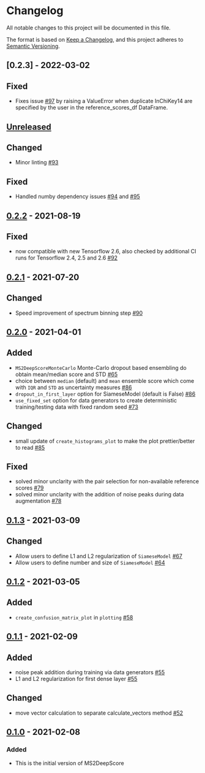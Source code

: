 # Changelog

All notable changes to this project will be documented in this file.

The format is based on [Keep a Changelog](https://keepachangelog.com/en/1.0.0/),
and this project adheres to [Semantic Versioning](https://semver.org/spec/v2.0.0.html).


## [0.2.3] - 2022-03-02

## Fixed

- Fixes issue [#97](https://github.com/matchms/ms2deepscore/pull/97) by raising a ValueError when duplicate InChiKey14 are specified by the user in the reference_scores_df DataFrame.

## [Unreleased]

## Changed

- Minor linting [#93](https://github.com/matchms/ms2deepscore/pull/93)

## Fixed

- Handled numby dependency issues [#94](https://github.com/matchms/ms2deepscore/issues/94) and [#95](https://github.com/matchms/ms2deepscore/issues/95)

## [0.2.2] - 2021-08-19

## Fixed

- now compatible with new Tensorflow 2.6, also checked by additional CI runs for Tensorflow 2.4, 2.5 and 2.6 [#92](https://github.com/matchms/ms2deepscore/pull/92)

## [0.2.1] - 2021-07-20

## Changed

- Speed improvement of spectrum binning step [#90](https://github.com/matchms/ms2deepscore/pull/90)

## [0.2.0] - 2021-04-01

## Added

- `MS2DeepScoreMonteCarlo` Monte-Carlo dropout based ensembling do obtain mean/median score and STD [#65](https://github.com/matchms/ms2deepscore/pull/65)
- choice between `median` (default) and `mean` ensemble score which come with `IQR` and `STD` as uncertainty measures [#86](https://github.com/matchms/ms2deepscore/pull/86)
- `dropout_in_first_layer` option for SiameseModel (default is False) [#86](https://github.com/matchms/ms2deepscore/pull/86)
- `use_fixed_set` option for data generators to create deterministic training/testing data with fixed random seed [#73](https://github.com/matchms/ms2deepscore/issues/73)

## Changed

- small update of `create_histograms_plot` to make the plot prettier/better to read [#85](https://github.com/matchms/ms2deepscore/pull/85)

## Fixed

- solved minor unclarity with the pair selection for non-available reference scores [#79](https://github.com/matchms/ms2deepscore/pull/79)
- solved minor unclarity with the addition of noise peaks during data augmentation [#78](https://github.com/matchms/ms2deepscore/pull/78)

## [0.1.3] - 2021-03-09

## Changed

- Allow users to define L1 and L2 regularization of `SiameseModel` [#67](https://github.com/matchms/ms2deepscore/issues/67)
- Allow users to define number and size of `SiameseModel` [#64](https://github.com/matchms/ms2deepscore/pull/64)

## [0.1.2] - 2021-03-05

## Added

- `create_confusion_matrix_plot` in `plotting` [#58](https://github.com/matchms/ms2deepscore/pull/58)

## [0.1.1] - 2021-02-09

## Added

- noise peak addition during training via data generators [#55](https://github.com/matchms/ms2deepscore/pull/55)
- L1 and L2 regularization for first dense layer [#55](https://github.com/matchms/ms2deepscore/pull/55)

## Changed

- move vector calculation to separate calculate_vectors method [#52](https://github.com/matchms/ms2deepscore/pull/52)

## [0.1.0] - 2021-02-08

### Added

- This is the initial version of MS2DeepScore

[Unreleased]: https://github.com/matchms/ms2deepscore/compare/0.2.2...HEAD
[0.2.2]: https://github.com/matchms/ms2deepscore/compare/0.2.1...0.2.2
[0.2.1]: https://github.com/matchms/ms2deepscore/compare/0.2.0...0.2.1
[0.2.0]: https://github.com/matchms/ms2deepscore/compare/0.1.3...0.2.0
[0.1.3]: https://github.com/matchms/ms2deepscore/compare/0.1.2...0.1.3
[0.1.2]: https://github.com/matchms/ms2deepscore/compare/0.1.1...0.1.2
[0.1.1]: https://github.com/matchms/ms2deepscore/compare/0.1.0...0.1.1
[0.1.0]: https://github.com/matchms/ms2deepscore/releases/tag/0.1.0
